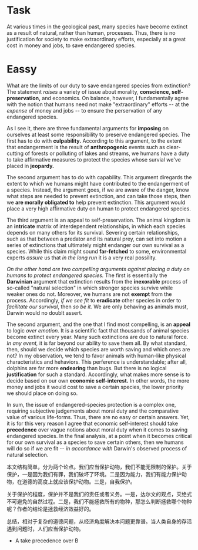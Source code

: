 # Task

At various times in the geological past, many species have become extinct as a result of natural, rather than human, processes. Thus, there is no justification for society to make extraordinary efforts, especially at a great cost in money and jobs, to save endangered species.

# Eassy

What are the limits of our duty to save endangered species from extinction? The statement *raises* a variety of issue about morality, **conscience, self-preservation,** and economics. On balance, however, I fundamentally agree with the notion that humans need not make "extraordinary" efforts -- at the *expense* of money and jobs -- to ensure the perservation of any endangered species.

As I see it, there are three fundamental arguments for **imposing** on ourselves at least some responsibility to preserve endangered species. The first has to do with **culpability.** According to this argument, to the extent that endangerment is the result of **anthropogenic** events such as clear-cutting of forests or polluting of lakes and streams, we humans have a duty to take affirmative measures to protect the species whose survial we've placed in **jeopardy.**

The second argument has to do with capability. This argument diregards the extent to which we humans might have contributed to the endangerment of a species. Instead, the argument goes, if we are aware of the danger, know what steps are needed to prevent extinction, and can take those steps, then we **are morally obligated to** help prevent extinction. This argument would place a very high affirmative duty on human to protect endangered species.

The third argument is an appeal to self-preservation. The animal kingdom is an **intricate** matrix of interdependent relationships, in which each species depends on many others for its survival. Severing certain relationships, such as that between a predator and its natural prey, can set into motion a series of extinctions that ultimately might endanger our own survival as a species. While this claim might sound **far-fetched** to some, environmental experts *assure* us that *in the long run* it is a very real possility.  

*On the other hand are two compelling arguments against placing a duty on humans to protect endangered species.* The first is essentially the **Darwinian** argument that extinction results from the **inexorable** process of so-called "natural selection" in which stronger species survive while weaker ones do not. Moreover, we humans are not **exempt** from the process. Accordingly, *if we see fit* to **eradicate** other species in order to *facilitate our survival*, then *so be it.* We are only behaving as animals must, Darwin would no doublt assert.

The second argument, and the one that I find most compelling, is an **appeal** to logic *over emotion.* It is a scientific fact that thousands of animal species become extinct every year. Many such extinctions are due to natural force. *In any event,* it is far beyond our ability to save them all. By what standard, then, should we decide which species are worth saving and which ones are not? In my observation, we tend to favor animals with human-like physical characteristics and hehaviors. This perference is understandable; after all, dolphins are far more **endearing** than bugs. But there is no logical **justification** for such a standard. Accordingly, what makes more sense is to decide based on our own **economic self-interest.** In other words, the more money and jobs it would cost to save a certain species, the lower priority we should place on doing so.

In sum, the issue of endangered-species protection is a complex one, requiring subjective judgements about moral duty and the comparative value of various life-forms. Thus, there are no easy or certain answers. Yet, it is for this very reason I agree that economic self-interest should take **precedence** over vague notions about moral duty when it comes to saving endangered species. In the final analysis, at a point when it becomes critical for our own survival as a species to save certain others, then we humans will do so if we are fit -- *in accordance with* Darwin's observed process of natural selection.

本文结构简单，分为两个论点。我们应当保护动物，我们不能无限制的保护。关于保护，一是因为我们有罪，我们破坏了环境。二是因为能力，我们有能力保护动物，在道德的高度上就应该保护动物。三是，自我保护。

关于保护的程度，保护并不是我们的责任或者义务。一是，达尔文的观点，灭绝式不可避免的自然过程。二是，我们不能拯救所有的物种，那怎么判断拯救哪个物种呢？作者的结论是拯救经济效益好的。

总结，相对于复杂的道德问题，从经济角度解决本问题更靠谱。当人类自身的存活遇到问题时，人们应当保护动物。

- A take precedence over B
